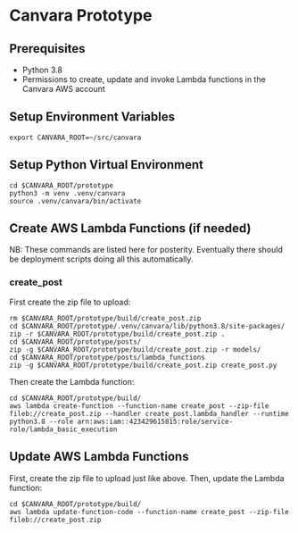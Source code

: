# Canvara Prototype
## Prerequisites
* Python 3.8
* Permissions to create, update and invoke Lambda functions in the Canvara AWS account

## Setup Environment Variables
```
export CANVARA_ROOT=~/src/canvara
```

## Setup Python Virtual Environment
```
cd $CANVARA_ROOT/prototype
python3 -m venv .venv/canvara
source .venv/canvara/bin/activate
```

## Create AWS Lambda Functions (if needed)
NB: These commands are listed here for posterity. Eventually there should be deployment scripts doing all this automatically.

### create_post
First create the zip file to upload:
```
rm $CANVARA_ROOT/prototype/build/create_post.zip
cd $CANVARA_ROOT/prototype/.venv/canvara/lib/python3.8/site-packages/
zip -r $CANVARA_ROOT/prototype/build/create_post.zip .
cd $CANVARA_ROOT/prototype/posts/
zip -g $CANVARA_ROOT/prototype/build/create_post.zip -r models/
cd $CANVARA_ROOT/prototype/posts/lambda_functions
zip -g $CANVARA_ROOT/prototype/build/create_post.zip create_post.py
```

Then create the Lambda function:
```
cd $CANVARA_ROOT/prototype/build/
aws lambda create-function --function-name create_post --zip-file fileb://create_post.zip --handler create_post.lambda_handler --runtime python3.8 --role arn:aws:iam::423429615815:role/service-role/lambda_basic_execution
```

## Update AWS Lambda Functions
First, create the zip file to upload just like above.
Then, update the Lambda function:
```
cd $CANVARA_ROOT/prototype/build/
aws lambda update-function-code --function-name create_post --zip-file fileb://create_post.zip
```
